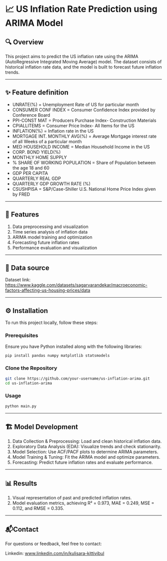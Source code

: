 # 📈 US Inflation Rate Prediction using ARIMA Model

## 🔍 Overview
This project aims to predict the US inflation rate using the ARIMA (AutoRegressive Integrated Moving Average) model. The dataset consists of historical inflation rate data, and the model is built to forecast future inflation trends.

---
## ✨ Feature definition

- UNRATE(%) = Unemployment Rate of US for particular month
- CONSUMER CONF INDEX = Consumer Confidence Index provided by Conference Board
- PPI-CONST MAT = Producers Purchase Index- Construction Materials
- CPIALLITEMS = Consumer Price Index- All Items for the US
- INFLATION(%) = Inflation rate in the US
- MORTGAGE INT. MONTHLY AVG(%) = Average Mortgage interest rate of all Weeks of a particular month
- MED HOUSEHOLD INCOME = Median Household Income in the US
- CORP. BOND YIELD(%)
- MONTHLY HOME SUPPLY
- % SHARE OF WORKING POPULATION = Share of Population between the age 18 and 60
- GDP PER CAPITA
- QUARTERLY REAL GDP
- QUARTERLY GDP GROWTH RATE (%)
- CSUSHPISA = S&P/Case-Shiller U.S. National Home Price Index given by FRED
---
## 🤖 Features

1. Data preprocessing and visualization
2. Time series analysis of inflation data
3. ARIMA model training and optimization
4. Forecasting future inflation rates
5. Performance evaluation and visualization
---
## 📂 Data source
Dataset link: https://www.kaggle.com/datasets/sagarvarandekar/macroeconomic-factors-affecting-us-housing-prices/data

---
## ⚙️ Installation

To run this project locally, follow these steps:

### Prerequisites
Ensure you have Python installed along with the following libraries:
```bash
pip install pandas numpy matplotlib statsmodels
```

### Clone the Repository
```bash
git clone https://github.com/your-username/us-inflation-arima.git
cd us-inflation-arima
```

### Usage
```bash
python main.py
```
---

## 🏗️ Model Development

1. Data Collection & Preprocessing: Load and clean historical inflation data.
2. Exploratory Data Analysis (EDA): Visualize trends and check stationarity.
3. Model Selection: Use ACF/PACF plots to determine ARIMA parameters.
4. Model Training & Tuning: Fit the ARIMA model and optimize parameters.
5. Forecasting: Predict future inflation rates and evaluate performance.

---
## 📊 Results
1. Visual representation of past and predicted inflation rates.
2. Model evaluation metrics, achieving R² = 0.973, MAE = 0.249, MSE = 0.112, and RMSE = 0.335.
---

## 📬Contact
For questions or feedback, feel free to contact:

Linkedin: www.linkedin.com/in/kulisara-kittivibul



